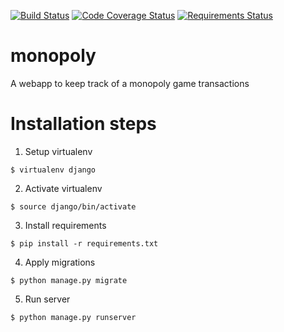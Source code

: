 [![Build Status](https://travis-ci.org/anirudh-acharya/monopoly.png?branch=master)](https://travis-ci.org/anirudh-acharya/monopoly)
[![Code Coverage Status](http://codecov.io/github/anirudh-acharya/monopoly/coverage.svg?branch=master)](http://codecov.io/github/anirudh-acharya/monopoly?branch=master)
[![Requirements Status](https://requires.io/github/anirudh-acharya/monopoly/requirements.svg?branch=master)](https://requires.io/github/anirudh-acharya/monopoly/requirements/?branch=master)

# monopoly
A webapp to keep track of a monopoly game transactions

# Installation steps
1. Setup virtualenv
```
$ virtualenv django
```
2. Activate virtualenv
```
$ source django/bin/activate
```
3. Install requirements
```
$ pip install -r requirements.txt
```
4. Apply migrations
```
$ python manage.py migrate
```
5. Run server
```
$ python manage.py runserver
```
